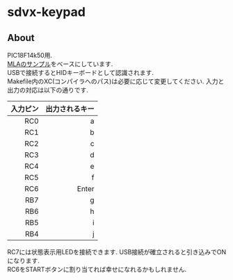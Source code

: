 # sdvx-keypad
## About
PIC18F14k50用.  
[MLAのサンプル](http://www.microchip.com/ja/mplab/microchip-libraries-for-applications)をベースにしています.  
USBで接続するとHIDキーボードとして認識されます.  
Makefile内のXC(コンパイラへのパス)は必要に応じて変更してください.
入力と出力の対応は以下の通りです.  

|入力ピン|出力されるキー|
|---:|---:|
|RC0|a|
|RC1|b|
|RC2|c|
|RC3|d|
|RC4|e|
|RC5|f|
|RC6|Enter|
|RB7|g|
|RB6|h|
|RB5|i|
|RB4|j|
RC7には状態表示用LEDを接続できます. USB接続が確立されると引き込みでONになります.  
RC6をSTARTボタンに割り当てれば幸せになれるかもしれません.

